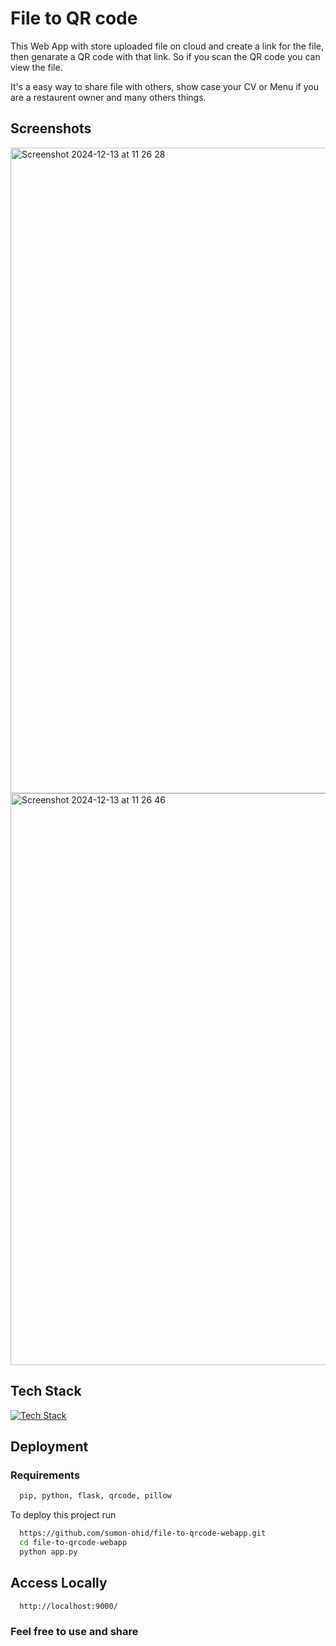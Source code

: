 # File to QR code

This Web App with store uploaded file on cloud and create a link for the file, then genarate a QR code with that link. So if you scan the QR code you can view the file. 

It's a easy way to share file with others, show case your CV or Menu if you are a restaurent owner and many others things.


## Screenshots

<img width="1033" alt="Screenshot 2024-12-13 at 11 26 28" src="https://github.com/user-attachments/assets/f55c678e-6692-4c61-ad2d-cd3539508e29" />

<img width="915" alt="Screenshot 2024-12-13 at 11 26 46" src="https://github.com/user-attachments/assets/4556c7bf-b8d3-4569-b0a4-a22b22933ac6" />


## Tech Stack

[![Tech Stack](https://skillicons.dev/icons?i=html,css,flask,py&perline=15)](https://skillicons.dev)



## Deployment

### Requirements

```bash
  pip, python, flask, qrcode, pillow 
```

To deploy this project run

```bash
  https://github.com/sumon-ohid/file-to-qrcode-webapp.git
  cd file-to-qrcode-webapp
  python app.py
```

## Access Locally

```bash
  http://localhost:9000/
```

### Feel free to use and share
